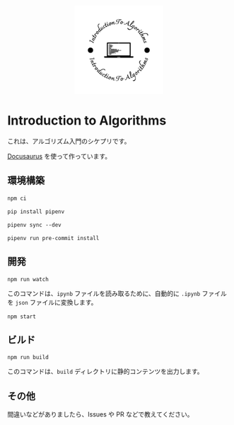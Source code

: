<div style="text-align:center">
<img src="./static/img/logo-black.svg" alt="logo" height="200px" >
</div>

# Introduction to Algorithms

これは、アルゴリズム入門のシケプリです。

[Docusaurus](https://docusaurus.io/) を使って作っています。

## 環境構築

```shell
npm ci
```

```shell
pip install pipenv
```

```shell
pipenv sync --dev
```

```shell
pipenv run pre-commit install
```

## 開発

```shell
npm run watch
```

このコマンドは、`ipynb` ファイルを読み取るために、自動的に `.ipynb` ファイルを `json` ファイルに変換します。

```shell
npm start
```

## ビルド

```shell
npm run build
```

このコマンドは、`build` ディレクトリに静的コンテンツを出力します。

## その他

間違いなどがありましたら、Issues や PR などで教えてください。
